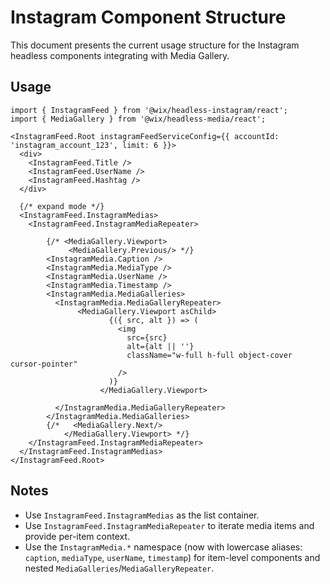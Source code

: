 # Instagram Component Structure

This document presents the current usage structure for the Instagram headless components integrating with Media Gallery.

## Usage

```tsx
import { InstagramFeed } from '@wix/headless-instagram/react';
import { MediaGallery } from '@wix/headless-media/react';

<InstagramFeed.Root instagramFeedServiceConfig={{ accountId: 'instagram_account_123', limit: 6 }}>
  <div>
    <InstagramFeed.Title />
    <InstagramFeed.UserName />
    <InstagramFeed.Hashtag />
  </div>

  {/* expand mode */}
  <InstagramFeed.InstagramMedias>
    <InstagramFeed.InstagramMediaRepeater>

        {/* <MediaGallery.Viewport>
             <MediaGallery.Previous/> */}
        <InstagramMedia.Caption />
        <InstagramMedia.MediaType />
        <InstagramMedia.UserName />
        <InstagramMedia.Timestamp />
        <InstagramMedia.MediaGalleries>
          <InstagramMedia.MediaGalleryRepeater>
               <MediaGallery.Viewport asChild>
                      {({ src, alt }) => (
                        <img
                          src={src}
                          alt={alt || ''}
                          className="w-full h-full object-cover cursor-pointer"
                        />
                      )}
                    </MediaGallery.Viewport>

          </InstagramMedia.MediaGalleryRepeater>
        </InstagramMedia.MediaGalleries>
        {/*   <MediaGallery.Next/>
            </MediaGallery.Viewport> */}
    </InstagramFeed.InstagramMediaRepeater>
  </InstagramFeed.InstagramMedias>
</InstagramFeed.Root>
```

## Notes

- Use `InstagramFeed.InstagramMedias` as the list container.
- Use `InstagramFeed.InstagramMediaRepeater` to iterate media items and provide per-item context.
- Use the `InstagramMedia.*` namespace (now with lowercase aliases: `caption`, `mediaType`, `userName`, `timestamp`) for item-level components and nested `MediaGalleries`/`MediaGalleryRepeater`.
